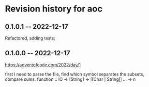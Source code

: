 # Revision history for aoc

## 0.1.0.1 -- 2022-12-17
Refactored, adding tests;

## 0.1.0.0 -- 2022-12-17

https://adventofcode.com/2022/day/1

first I need to parse the file, find which symbol separates the subsets, compare sums.
function :: IO -> [String] -> [[Char | String]] ... -> n




